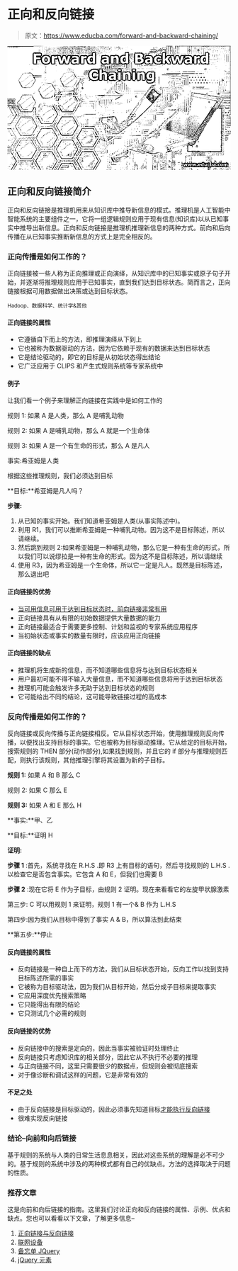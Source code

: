 # 正向和反向链接

> 原文：<https://www.educba.com/forward-and-backward-chaining/>

![Forward-and-Backward-Chaining](img/b887c0d55d08f04538acdd4dcc4075b7.png)



## 正向和反向链接简介

正向和反向链接是推理机用来从知识库中推导新信息的模式。推理机是人工智能中智能系统的主要组件之一，它将一组逻辑规则应用于现有信息(知识库)以从已知事实中推导出新信息。正向和反向链接是推理机推理新信息的两种方式。前向和后向传播在从已知事实推断新信息的方式上是完全相反的。

### 正向传播是如何工作的？

正向链接被一些人称为正向推理或正向演绎，从知识库中的已知事实或原子句子开始，并逐渐将推理规则应用于已知事实，直到我们达到目标状态。简而言之，正向链接根据可用数据做出决策或达到目标状态。

<small>Hadoop、数据科学、统计学&其他</small>

#### 正向链接的属性

*   它遵循自下而上的方法，即推理演绎从下到上
*   它也被称为数据驱动的方法，因为它依赖于现有的数据来达到目标状态
*   它是结论驱动的，即它的目标是从初始状态得出结论
*   它广泛应用于 CLIPS 和产生式规则系统等专家系统中

#### 例子

让我们看一个例子来理解正向链接在实践中是如何工作的

规则 1: 如果 A 是人类，那么 A 是哺乳动物

规则 2: 如果 A 是哺乳动物，那么 A 就是一个生命体

规则 3: 如果 A 是一个有生命的形式，那么 A 是凡人

事实:希亚姆是人类

根据这些推理规则，我们必须达到目标

**目标:**希亚姆是凡人吗？

**步骤:**

1.  从已知的事实开始。我们知道希亚姆是人类(从事实陈述中)。
2.  利用 R1，我们可以推断希亚姆是一种哺乳动物。因为这不是目标陈述，所以请继续。
3.  然后跳到规则 2:如果希亚姆是一种哺乳动物，那么它是一种有生命的形式，所以我们可以说缪拉是一种有生命的形式。因为这不是目标陈述，所以请继续
4.  使用 R3，因为希亚姆是一个生命体，所以它一定是凡人。既然是目标陈述，那么退出吧

#### 正向链接的优势

*   [当可用信息可用于达到目标状态时，前向链接非常有用](https://www.educba.com/forward-chaining/)
*   正向链接具有从有限的初始数据提供大量数据的能力
*   正向链接最适合于需要更多控制、计划和监视的专家系统应用程序
*   当初始状态或事实的数量有限时，应该应用正向链接

#### 正向链接的缺点

*   推理机将生成新的信息，而不知道哪些信息将与达到目标状态相关
*   用户最初可能不得不输入大量信息，而不知道哪些信息将用于达到目标状态
*   推理机可能会触发许多无助于达到目标状态的规则
*   它可能给出不同的结论，这可能导致链接过程的高成本

### 反向传播是如何工作的？

反向链接或反向传播与正向链接相反。它从目标状态开始，使用推理规则反向传播，以便找出支持目标的事实。它也被称为目标驱动推理。它从给定的目标开始，搜索规则的 THEN 部分(动作部分),如果找到规则，并且它的 if 部分与推理规则匹配，则执行该规则，其他推理引擎将其设置为新的子目标。

**规则 1:** 如果 A 和 B 那么 C

规则 2: 如果 C 那么 E

**规则 3:** 如果 A 和 E 那么 H

**事实:**甲、乙

**目标:**证明 H

**证明:**

**步骤 1** :首先，系统寻找在 R.H.S .即 R3 上有目标的语句，然后寻找规则的 L.H.S .以检查它是否包含事实。它包含 A 和 E，但我们也需要 B

**步骤 2** :现在它将 E 作为子目标，由规则 2 证明。现在来看看它的左旋甲状腺激素

第三步: C 可以用规则 1 来证明，规则 1 有一个& B 作为 L.H.S

第四步:因为我们从目标中得到了事实 A & B，所以算法到此结束

**第五步:**停止

#### 反向链接的属性

*   反向链接是一种自上而下的方法，我们从目标状态开始，反向工作以找到支持目标陈述所需的事实
*   它被称为目标驱动法，因为我们从目标开始，然后分成子目标来提取事实
*   它应用深度优先搜索策略
*   它只能得出有限的结论
*   它只测试几个必需的规则

#### 反向链接的优势

*   反向链接中的搜索是定向的，因此当事实被验证时处理终止
*   反向链接只考虑知识库的相关部分，因此它从不执行不必要的推理
*   与正向链接不同，这里只需要很少的数据点，但规则会被彻底搜索
*   对于像诊断和调试这样的问题，它是非常有效的

#### 不足之处

*   由于反向链接是目标驱动的，因此必须事先知道目标[才能执行反向链接](https://www.educba.com/backward-chaining/)
*   很难实现反向链接

### 结论–向前和向后链接

基于规则的系统与人类的日常生活息息相关，因此对这些系统的理解是必不可少的。基于规则的系统中涉及的两种模式都有自己的优缺点。方法的选择取决于问题的性质。

### 推荐文章

这是向前和向后链接的指南。这里我们讨论正向和反向链接的属性、示例、优点和缺点。您也可以看看以下文章，了解更多信息–

1.  [正向链接与反向链接](https://www.educba.com/forward-chaining-vs-backward-chaining/)
2.  [联网设备](https://www.educba.com/networking-devices/)
3.  [备忘单 JQuery](https://www.educba.com/cheat-sheet-jquery/)
4.  [jQuery 元素](https://www.educba.com/jquery-elements/)






